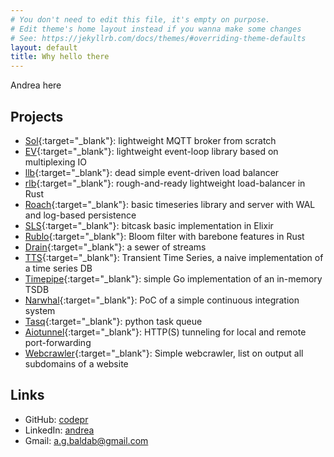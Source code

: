 ```yaml
---
# You don't need to edit this file, it's empty on purpose.
# Edit theme's home layout instead if you wanna make some changes
# See: https://jekyllrb.com/docs/themes/#overriding-theme-defaults
layout: default
title: Why hello there
---
```


Andrea here

## Projects

- [Sol](https://github.com/codepr/sol.git){:target="_blank"}: lightweight MQTT broker from scratch
- [EV](https://github.com/codepr/ev.git){:target="_blank"}: lightweight event-loop library based on multiplexing IO
- [llb](https://github.com/codepr/llb.git){:target="_blank"}: dead simple event-driven load balancer
- [rlb](https://github.com/codepr/rlb.git){:target="_blank"}: rough-and-ready lightweight load-balancer in Rust
- [Roach](https://github.com/codepr/roach){:target="_blank"}: basic timeseries library and server with WAL and log-based persistence
- [SLS](https://github.com/codepr/sls){:target="_blank"}: bitcask basic implementation in Elixir
- [Rublo](https://github.com/codepr/rublo){:target="_blank"}: Bloom filter with barebone features in Rust
- [Drain](https://github.com/codepr/drain.git){:target="_blank"}: a sewer of streams
- [TTS](https://github.com/codepr/tts.git){:target="_blank"}: Transient Time Series, a naive implementation of a time series DB
- [Timepipe](https://github.com/codepr/timepipe.git){:target="_blank"}: simple Go implementation of an in-memory TSDB
- [Narwhal](https://github.com/codepr/narwhal.git){:target="_blank"}: PoC of a simple continuous integration system
- [Tasq](https://github.com/codepr/tasq.git){:target="_blank"}: python task queue
- [Aiotunnel](https://github.com/codepr/aiotunnel.git){:target="_blank"}: HTTP(S) tunneling for local and remote port-forwarding
- [Webcrawler](https://github.com/codepr/webcrawler.git){:target="_blank"}: Simple webcrawler, list on output all subdomains of a website

## Links

- GitHub: [codepr](https://github.com/codepr)
- LinkedIn: [andrea](https://www.linkedin.com/in/andrea-giacomo-baldan-000776aa)
- Gmail: [a.g.baldab@gmail.com](mailto:a.g.baldan@gmail.com)
